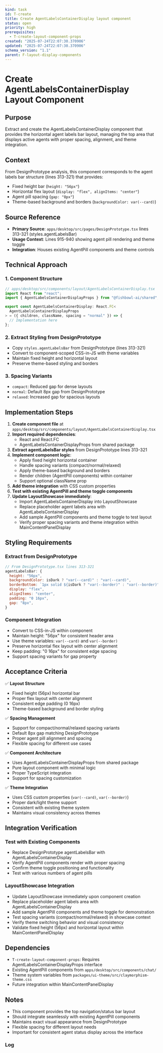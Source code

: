 ```yaml
---
kind: task
id: T-create
title: Create AgentLabelsContainerDisplay layout component
status: open
priority: high
prerequisites:
  - T-create-layout-component-props
created: "2025-07-24T22:07:30.370906"
updated: "2025-07-24T22:07:30.370906"
schema_version: "1.1"
parent: F-layout-display-components
---
```


# Create AgentLabelsContainerDisplay Layout Component

## Purpose

Extract and create the AgentLabelsContainerDisplay component that provides the horizontal agent labels bar layout, managing the top area that displays active agents with proper spacing, alignment, and theme integration.

## Context

From DesignPrototype analysis, this component corresponds to the agent labels bar structure (lines 313-321) that provides:

- Fixed height bar (`height: "56px"`)
- Horizontal flex layout (`display: "flex", alignItems: "center"`)
- Agent pill spacing (`gap: "8px"`)
- Theme-based background and borders (`backgroundColor: var(--card)`)

## Source Reference

- **Primary Source**: `apps/desktop/src/pages/DesignPrototype.tsx` lines 313-321 (styles.agentLabelsBar)
- **Usage Context**: Lines 915-940 showing agent pill rendering and theme toggle
- **Integration**: Houses existing AgentPill components and theme controls

## Technical Approach

### 1. Component Structure

```typescript
// apps/desktop/src/components/layout/AgentLabelsContainerDisplay.tsx
import React from "react";
import { AgentLabelsContainerDisplayProps } from "@fishbowl-ai/shared";

export const AgentLabelsContainerDisplay: React.FC<
  AgentLabelsContainerDisplayProps
> = ({ children, className, spacing = "normal" }) => {
  // Implementation here
};
```

### 2. Extract Styling from DesignPrototype

- Copy `styles.agentLabelsBar` from DesignPrototype (lines 313-321)
- Convert to component-scoped CSS-in-JS with theme variables
- Maintain fixed height and horizontal layout
- Preserve theme-based styling and borders

### 3. Spacing Variants

- `compact`: Reduced gap for dense layouts
- `normal`: Default 8px gap from DesignPrototype
- `relaxed`: Increased gap for spacious layouts

## Implementation Steps

1. **Create component file** at `apps/desktop/src/components/layout/AgentLabelsContainerDisplay.tsx`
2. **Import required dependencies**:
   - React and React.FC
   - AgentLabelsContainerDisplayProps from shared package
3. **Extract agentLabelsBar styles** from DesignPrototype lines 313-321
4. **Implement component logic**:
   - Apply fixed height horizontal container
   - Handle spacing variants (compact/normal/relaxed)
   - Apply theme-based background and borders
   - Render children (AgentPill components) within container
   - Support optional className prop
5. **Add theme integration** with CSS custom properties
6. **Test with existing AgentPill and theme toggle components**
7. **Update LayoutShowcase immediately**:
   - Import AgentLabelsContainerDisplay into LayoutShowcase
   - Replace placeholder agent labels area with AgentLabelsContainerDisplay
   - Add sample AgentPill components and theme toggle to test layout
   - Verify proper spacing variants and theme integration within MainContentPanelDisplay

## Styling Requirements

### Extract from DesignPrototype

```javascript
// From DesignPrototype.tsx lines 313-321
agentLabelsBar: {
  height: "56px",
  backgroundColor: isDark ? "var(--card)" : "var(--card)",
  borderBottom: `1px solid ${isDark ? "var(--border)" : "var(--border)"}`,
  display: "flex",
  alignItems: "center",
  padding: "0 16px",
  gap: "8px",
}
```

### Component Integration

- Convert to CSS-in-JS within component
- Maintain height: "56px" for consistent header area
- Use theme variables: `var(--card)` and `var(--border)`
- Preserve horizontal flex layout with center alignment
- Keep padding: "0 16px" for consistent edge spacing
- Support spacing variants for gap property

## Acceptance Criteria

✅ **Layout Structure**

- Fixed height (56px) horizontal bar
- Proper flex layout with center alignment
- Consistent edge padding (0 16px)
- Theme-based background and border styling

✅ **Spacing Management**

- Support for compact/normal/relaxed spacing variants
- Default 8px gap matching DesignPrototype
- Proper agent pill alignment and spacing
- Flexible spacing for different use cases

✅ **Component Architecture**

- Uses AgentLabelsContainerDisplayProps from shared package
- Pure layout component with minimal logic
- Proper TypeScript integration
- Support for spacing customization

✅ **Theme Integration**

- Uses CSS custom properties (`var(--card)`, `var(--border)`)
- Proper dark/light theme support
- Consistent with existing theme system
- Maintains visual consistency across themes

## Integration Verification

### Test with Existing Components

- Replace DesignPrototype agentLabelsBar with AgentLabelsContainerDisplay
- Verify AgentPill components render with proper spacing
- Confirm theme toggle positioning and functionality
- Test with various numbers of agent pills

### LayoutShowcase Integration

- Update LayoutShowcase immediately upon component creation
- Replace placeholder agent labels area with AgentLabelsContainerDisplay
- Add sample AgentPill components and theme toggle for demonstration
- Test spacing variants (compact/normal/relaxed) in showcase context
- Verify theme switching behavior and visual consistency
- Validate fixed height (56px) and horizontal layout within MainContentPanelDisplay

## Dependencies

- `T-create-layout-component-props`: Requires AgentLabelsContainerDisplayProps interface
- Existing AgentPill components from `apps/desktop/src/components/chat/`
- Theme system variables from `packages/ui-theme/src/claymorphism-theme.css`
- Future integration within MainContentPanelDisplay

## Notes

- This component provides the top navigation/status bar layout
- Should integrate seamlessly with existing AgentPill components
- Maintains exact visual appearance from DesignPrototype
- Flexible spacing for different layout needs
- Important for consistent agent status display across the interface

### Log
